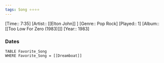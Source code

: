 ```yaml
---
tags: Song ⭐⭐⭐⭐ 
---
```

[Time:: 7:35]
[Artist:: [[Elton John]] ]
[Genre:: Pop Rock]
[Played:: 1]
[Album:: [[Too Low For Zero (1983)]]]
[Year:: 1983]
### Dates
````dataview
TABLE Favorite_Song
WHERE Favorite_Song = [[Dreamboat]]
````